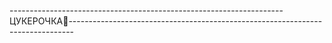 -------------------------------------------------------------------- ЦУКЕРОЧКА🍬-------------------------------------------------------------------------------
